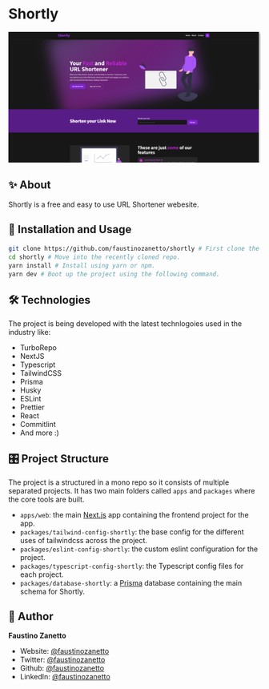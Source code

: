 # Shortly

![showcase](assets/showcase.png)

## ✨ About

Shortly is a free and easy to use URL Shortener webesite.

## 🚀 Installation and Usage

```sh
git clone https://github.com/faustinozanetto/shortly # First clone the repo in your folder of choice.
cd shortly # Move into the recently cloned repo.
yarn install # Install using yarn or npm.
yarn dev # Boot up the project using the following command.
```

## 🛠️ Technologies

The project is being developed with the latest technlogoies used in the industry like:

- TurboRepo
- NextJS
- Typescript
- TailwindCSS
- Prisma
- Husky
- ESLint
- Prettier
- React
- Commitlint
- And more :)

## 🎛️ Project Structure

The project is a structured in a mono repo so it consists of multiple separated projects. It has two main folders called `apps` and `packages` where the core tools are built.

- `apps/web`: the main [Next.js](https://nextjs.org/) app containing the frontend project for the app.
- `packages/tailwind-config-shortly`: the base config for the different uses of tailwindcss across the project.
- `packages/eslint-config-shortly`: the custom eslint configuration for the project.
- `packages/typescript-config-shortly`: the Typescript config files for each project.
- `packages/database-shortly`: a [Prisma](https://www.prisma.io/) database containing the main schema for Shortly.

## 👤 Author

**Faustino Zanetto**

- Website: [@faustinozanetto](https://faustinozanetto.vercel.app)
- Twitter: [@faustinozanetto](https://twitter.com/faustinozanetto)
- Github: [@faustinozanetto](https://github.com/faustinozanetto)
- LinkedIn: [@faustinozanetto](https://linkedin.com/in/faustino-zanetto-4294a3213)
